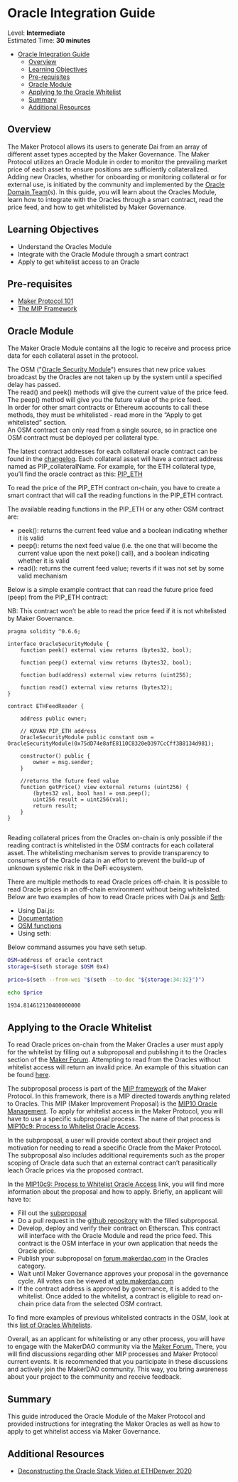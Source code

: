 # Oracle Integration Guide

Level: **Intermediate**  
Estimated Time: **30 minutes**

- [Oracle Integration Guide](#oracle-integration-guide)
  - [Overview](#overview)
  - [Learning Objectives](#learning-objectives)
  - [Pre-requisites](#pre-requisites)
  - [Oracle Module](#oracle-module)
  - [Applying to the Oracle Whitelist](#applying-to-the-oracle-whitelist)
  - [Summary](#summary)
  - [Additional Resources](#additional-resources)

## Overview

The Maker Protocol allows its users to generate Dai from an array of different asset types accepted by the Maker Governance. The Maker Protocol utilizes an Oracle Module in order to monitor the prevailing market price of each asset to ensure positions are sufficiently collateralized. Adding new Oracles, whether for onboarding or monitoring collateral or for external use, is initiated by the community and implemented by the [Oracle Domain Team](https://forum.makerdao.com/t/mandate-oracle-teams/443)(s). In this guide, you will learn about the Oracles Module, learn how to integrate with the Oracles through a smart contract, read the price feed, and how to get whitelisted by Maker Governance.

## Learning Objectives

- Understand the Oracles Module
- Integrate with the Oracle Module through a smart contract
- Apply to get whitelist access to an Oracle

## Pre-requisites

- [Maker Protocol 101](https://docs.makerdao.com/maker-protocol-101)
- [The MIP Framework](https://forum.makerdao.com/t/mip0-the-maker-improvement-proposal-framework/1902)

## Oracle Module

The Maker Oracle Module contains all the logic to receive and process price data for each collateral asset in the protocol.

The OSM ("[Oracle Security Module](https://docs.makerdao.com/smart-contract-modules/oracle-module/oracle-security-module-osm-detailed-documentation)") ensures that new price values broadcast by the Oracles are not taken up by the system until a specified delay has passed.  
The read() and peek() methods will give the current value of the price feed.  
The peep() method will give you the future value of the price feed.  
In order for other smart contracts or Ethereum accounts to call these methods, they must be whitelisted - read more in the “Apply to get whitelisted” section.  
An OSM contract can only read from a single source, so in practice one OSM contract must be deployed per collateral type.

The latest contract addresses for each collateral oracle contract can be found in the [changelog](https://changelog.makerdao.com/releases/mainnet/active/contracts.json). Each collateral asset will have a contract address named as PIP_collateralName. For example, for the ETH collateral type, you’ll find the oracle contract as this: [PIP_ETH](https://etherscan.io/address/0x81FE72B5A8d1A857d176C3E7d5Bd2679A9B85763#code)

To read the price of the PIP_ETH contract on-chain, you have to create a smart contract that will call the reading functions in the PIP_ETH contract.

The available reading functions in the PIP_ETH or any other OSM contract are:

- peek(): returns the current feed value and a boolean indicating whether it is valid
- peep(): returns the next feed value (i.e. the one that will become the current value upon the next poke() call), and a boolean indicating whether it is valid
- read(): returns the current feed value; reverts if it was not set by some valid mechanism

Below is a simple example contract that can read the future price feed (peep) from the PIP_ETH contract:

NB: This contract won’t be able to read the price feed if it is not whitelisted by Maker Governance.

```solidity
pragma solidity ^0.6.6;

interface OracleSecurityModule {
    function peek() external view returns (bytes32, bool);

    function peep() external view returns (bytes32, bool);

    function bud(address) external view returns (uint256);

    function read() external view returns (bytes32);
}

contract ETHFeedReader {

    address public owner;

    // KOVAN PIP_ETH address
    OracleSecurityModule public constant osm = OracleSecurityModule(0x75dD74e8afE8110C8320eD397CcCff3B8134d981);

    constructor() public {
        owner = msg.sender;
    }

    //returns the future feed value
    function getPrice() view external returns (uint256) {
        (bytes32 val, bool has) = osm.peep();
        uint256 result = uint256(val);
        return result;
    }
}


```
  
Reading collateral prices from the Oracles on-chain is only possible if the reading contract is whitelisted in the OSM contracts for each collateral asset. The whitelisting mechanism serves to provide transparency to consumers of the Oracle data in an effort to prevent the build-up of unknown systemic risk in the DeFi ecosystem.

There are multiple methods to read Oracle prices off-chain. It is possible to read Oracle prices in an off-chain environment without being whitelisted. Below are two examples of how to read Oracle prices with Dai.js and [Seth](http://dapp.tools/seth/):

- Using Dai.js:
- [Documentation](https://docs.makerdao.com/dai.js/currency-units)
- [OSM functions](https://github.com/makerdao/dai.js/blob/dcd3945de2812e6eadbdd427ab8bd700eb63c57b/packages/dai-plugin-mcd/src/schemas/osm.js)
- Using seth:
  
Below command assumes you have seth setup.

```bash
OSM=address of oracle contract  
storage=$(seth storage $OSM 0x4)

price=$(seth --from-wei "$(seth --to-dec "${storage:34:32}")")

echo $price

1934.814612130400000000
```
  
## Applying to the Oracle Whitelist

To read Oracle prices on-chain from the Maker Oracles a user must apply for the whitelist by filling out a subproposal and publishing it to the Oracles section of the [Maker Forum](https://forum.makerdao.com/c/oracles/13). Attempting to read from the Oracles without whitelist access will return an invalid price. An example of this situation can be found [here](https://forum.makerdao.com/t/how-to-consume-data-from-the-price-feeds/2648).

The subproposal process is part of the [MIP framework](https://forum.makerdao.com/t/mip0-the-maker-improvement-proposal-framework/1902) of the Maker Protocol. In this framework, there is a MIP directed towards anything related to Oracles. This MIP (Maker Improvement Proposal) is the [MIP10 Oracle Management](https://github.com/makerdao/mips/blob/master/MIP10/mip10.md#mip10c9-process-to-whitelist-oracle-access). To apply for whitelist access in the Maker Protocol, you will have to use a specific subproposal process. The name of that process is [MIP10c9: Process to Whitelist Oracle Access](https://github.com/makerdao/mips/blob/master/MIP10/mip10.md#mip10c9-process-to-whitelist-oracle-access).

In the subproposal, a user will provide context about their project and motivation for needing to read a specific Oracle from the Maker Protocol. The subproposal also includes additional requirements such as the proper scoping of Oracle data such that an external contract can’t parasitically leach Oracle prices via the proposed contract.

In the [MIP10c9: Process to Whitelist Oracle Access](https://github.com/makerdao/mips/blob/master/MIP10/mip10.md#mip10c9-process-to-whitelist-oracle-access) link, you will find more information about the proposal and how to apply. Briefly, an applicant will have to:

- Fill out the [subproposal](https://github.com/makerdao/mips/blob/master/MIP10/MIP10c9-Subproposal-Template.md)
- Do a pull request in the [github repository](https://github.com/makerdao/mips/tree/master/MIP10/MIP10c9-Subproposals) with the filled subproposal.
- Develop, deploy and verify their contract on Etherscan. This contract will interface with the Oracle Module and read the price feed. This contract is the OSM interface in your own application that needs the Oracle price.
- Publish your subproposal on [forum.makerdao.com](https://forum.makerdao.com/c/oracles/13) in the Oracles category.
- Wait until Maker Governance approves your proposal in the governance cycle. All votes can be viewed at [vote.makerdao.com](https://vote.makerdao.com/)
- If the contract address is approved by governance, it is added to the whitelist. Once added to the whitelist, a contract is eligible to read on-chain price data from the selected OSM contract.

To find more examples of previous whitelisted contracts in the OSM, look at this [list of Oracles Whitelists](https://github.com/makerdao/mips/blob/master/MIP10/MIP10c11-List-of-Oracle-Whitelists.md).

Overall, as an applicant for whitelisting or any other process, you will have to engage with the MakerDAO community via the [Maker Forum.](https://forum.makerdao.com/) There, you will find discussions regarding other MIP processes and Maker Protocol current events. It is recommended that you participate in these discussions and actively join the MakerDAO community. This way, you bring awareness about your project to the community and receive feedback.

## Summary

This guide introduced the Oracle Module of the Maker Protocol and provided instructions for integrating the Maker Oracles as well as how to apply to get whitelist access via Maker Governance.

## Additional Resources

- [Deconstructing the Oracle Stack Video at ETHDenver 2020](https://www.youtube.com/watch?v=lpPfqj88hho)

